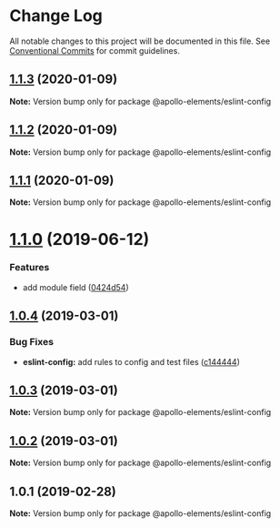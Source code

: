 # Change Log

All notable changes to this project will be documented in this file.
See [Conventional Commits](https://conventionalcommits.org) for commit guidelines.

## [1.1.3](https://github.com/apollo-elements/apollo-elements/compare/@apollo-elements/eslint-config@1.1.0...@apollo-elements/eslint-config@1.1.3) (2020-01-09)

**Note:** Version bump only for package @apollo-elements/eslint-config





## [1.1.2](https://github.com/apollo-elements/apollo-elements/compare/@apollo-elements/eslint-config@1.1.0...@apollo-elements/eslint-config@1.1.2) (2020-01-09)

**Note:** Version bump only for package @apollo-elements/eslint-config





## [1.1.1](https://github.com/apollo-elements/apollo-elements/compare/@apollo-elements/eslint-config@1.1.0...@apollo-elements/eslint-config@1.1.1) (2020-01-09)

**Note:** Version bump only for package @apollo-elements/eslint-config





# [1.1.0](https://github.com/apollo-elements/apollo-elements/compare/@apollo-elements/eslint-config@1.0.4...@apollo-elements/eslint-config@1.1.0) (2019-06-12)


### Features

* add module field ([0424d54](https://github.com/apollo-elements/apollo-elements/commit/0424d54))





## [1.0.4](https://github.com/apollo-elements/apollo-elements/compare/@apollo-elements/eslint-config@1.0.3...@apollo-elements/eslint-config@1.0.4) (2019-03-01)


### Bug Fixes

* **eslint-config:** add rules to config and test files ([c144444](https://github.com/apollo-elements/apollo-elements/commit/c144444))





## [1.0.3](https://github.com/apollo-elements/apollo-elements/compare/@apollo-elements/eslint-config@1.0.2...@apollo-elements/eslint-config@1.0.3) (2019-03-01)

**Note:** Version bump only for package @apollo-elements/eslint-config





## [1.0.2](https://github.com/apollo-elements/apollo-elements/compare/@apollo-elements/eslint-config@1.0.1...@apollo-elements/eslint-config@1.0.2) (2019-03-01)

**Note:** Version bump only for package @apollo-elements/eslint-config





## 1.0.1 (2019-02-28)

**Note:** Version bump only for package @apollo-elements/eslint-config
